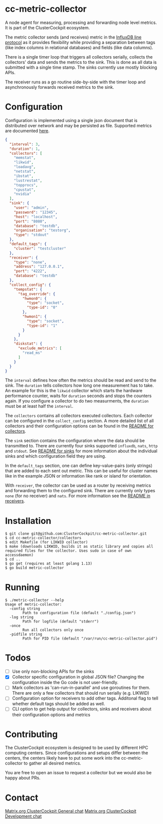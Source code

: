 # cc-metric-collector
A node agent for measuring, processing and forwarding node level metrics. It is part of the ClusterCockpit ecosystem.

The metric collector sends (and receives) metric in the [InfluxDB line protocol](https://docs.influxdata.com/influxdb/cloud/reference/syntax/line-protocol/) as it provides flexibility while providing a separation between tags (like index columns in relational databases) and fields (like data columns).

There is a single timer loop that triggers all collectors serially, collects the collectors' data and sends the metrics to the sink. This is done as all data is submitted with a single time stamp. The sinks currently use mostly blocking APIs.

The receiver runs as a go routine side-by-side with the timer loop and asynchronously forwards received metrics to the sink.

# Configuration

Configuration is implemented using a single json document that is distributed over network and may be persisted as file.
Supported metrics are documented [here](https://github.com/ClusterCockpit/cc-specifications/blob/master/metrics/lineprotocol_alternative.md).

``` json
{
  "interval": 3,
  "duration": 1,
  "collectors": [
    "memstat",
    "likwid",
    "loadavg",
    "netstat",
    "ibstat",
    "lustrestat",
    "topprocs",
    "cpustat",
    "nvidia"
  ],
  "sink": {
    "user": "admin",
    "password": "12345",
    "host": "localhost",
    "port": "8080",
    "database": "testdb",
    "organisation": "testorg",
    "type": "stdout"
  },
  "default_tags": {
    "cluster": "testcluster"
  },
  "receiver": {
    "type": "none",
    "address": "127.0.0.1",
    "port": "4222",
    "database": "testdb"
  },
  "collect_config": {
    "tempstat": {
      "tag_override": {
        "hwmon0": {
          "type": "socket",
          "type-id": "0"
        },
        "hwmon1": {
          "type": "socket",
          "type-id": "1"
        }
      }
    },
    "diskstat": {
      "exclude_metrics": [
        "read_ms"
      ]
    }
  }
}
```

The `interval` defines how often the metrics should be read and send to the sink. The `duration` tells collectors how long one measurement has to take. An example for this is the `likwid` collector which starts the hardware performance counter, waits for `duration` seconds and stops the counters again. If you configure a collector to do two measurments, the `duration` must be at least half the `interval`.

The `collectors` contains all collectors executed collectors. Each collector can be configured in the `collect_config` section. A more detailed list of all collectors and their configuration options can be found in the [README for collectors](./collectors/README.md).

The `sink` section contains the configuration where the data should be transmitted to. There are currently four sinks supported `influxdb`, `nats`, `http` and `stdout`. See [README for sinks](./sinks/README.md) for more information about the individual sinks and which configuration field they are using.

In the `default_tags` section, one can define key-value-pairs (only strings) that are added to each sent out metric. This can be useful for cluster names like in the example JSON or information like rank or island for orientation.

With `receiver`, the collector can be used as a router by receiving metrics and forwarding them to the configured sink. There are currently only types `none` (for no receiver) and `nats`. For more information see the [README in receivers](./receivers/README.md).

# Installation

```
$ git clone git@github.com:ClusterCockpit/cc-metric-collector.git
$ cd cc-metric-collector/collectors
$ edit Makefile (for LIKWID collector)
$ make (downloads LIKWID, builds it as static library and copies all required files for the collector. Uses sudo in case of own accessdaemon)
$ cd ..
$ go get (requires at least golang 1.13)
$ go build metric-collector
```

# Running

```
$ ./metric-collector --help
Usage of metric-collector:
  -config string
    	Path to configuration file (default "./config.json")
  -log string
    	Path for logfile (default "stderr")
  -once
    	Run all collectors only once
  -pidfile string
    	Path for PID file (default "/var/run/cc-metric-collector.pid")
```

# Todos

- [ ] Use only non-blocking APIs for the sinks
- [x] Collector specific configuration in global JSON file? Changing the configuration inside the Go code is not user-friendly.
- [ ] Mark collectors as 'can-run-in-parallel' and use goroutines for them. There are only a few collectors that should run serially (e.g. LIKWID)
- [ ] Configuration option for receivers to add other tags. Additonal flag to tell whether default tags should be added as well.
- [ ] CLI option to get help output for collectors, sinks and receivers about their configuration options and metrics

# Contributing
The ClusterCockpit ecosystem is designed to be used by different HPC computing centers. Since configurations and setups differ between the centers, the centers likely have to put some work into the cc-metric-collector to gather all desired metrics.

You are free to open an issue to request a collector but we would also be happy about PRs.

# Contact 

[Matrix.org ClusterCockpit General chat](https://matrix.to/#/#clustercockpit-dev:matrix.org)
[Matrix.org ClusterCockpit Development chat](https://matrix.to/#/#clustercockpit:matrix.org)
